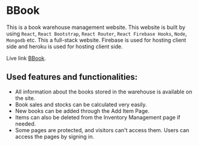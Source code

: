 # BBook
This is a book warehouse management website. This website is built by using `React`, `React Bootstrap`, `React Router`, `React Firebase Hooks`, `Node`, `Mongodb` etc. This a full-stack website. Firebase is used for hosting client side and heroku is used for hosting client side.

Live link [BBook](https://bbook-zero.web.app/).

## Used features and functionalities:

* All information about the books stored in the warehouse is available on the site.
* Book sales and stocks can be calculated very easily.
* New books can be added through the Add Item Page.
* Items can also be deleted from the Inventory Management page if needed.
* Some pages are protected, and visitors can't access them. Users can access the pages by signing in.